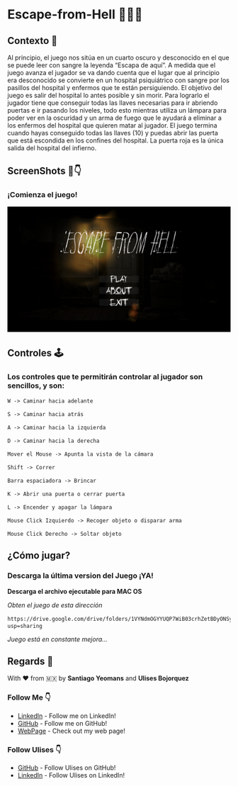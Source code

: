 # Escape-from-Hell 🏥🧟‍♂️

## Contexto 🏥
Al principio, el juego nos sitúa en un cuarto oscuro y desconocido en el que se puede leer con sangre la leyenda “Escapa de aquí”. A medida que el juego avanza el jugador se va dando cuenta que el lugar que al principio era desconocido se convierte en un hospital psiquiátrico con sangre por los pasillos del hospital y enfermos que te están persiguiendo. El objetivo del juego es salir del hospital lo antes posible y sin morir. Para lograrlo el jugador tiene que conseguir todas las llaves necesarias para ir abriendo puertas e ir pasando los niveles, todo esto mientras utiliza un lámpara para poder ver en la oscuridad y un arma de fuego que le ayudará a eliminar a los enfermos del hospital que quieren matar al jugador. El juego termina cuando hayas conseguido todas las llaves (10) y puedas abrir las puerta que está escondida en los confines del hospital. La puerta roja es la única salida del hospital del infierno.

## ScreenShots 📸👇

### ¡Comienza el juego!
![](https://github.com/SYM1000/Escape-from-Hell/blob/master/Screenshots/Home.png)


## Controles 🕹
### Los controles que te permitirán controlar al jugador son sencillos, y son:

```
W -> Caminar hacia adelante
```
```
S -> Caminar hacia atrás
```
```
A -> Caminar hacia la izquierda
```
```
D -> Caminar hacia la derecha
```
```
Mover el Mouse -> Apunta la vista de la cámara
```
```
Shift -> Correr 
```
```
Barra espaciadora -> Brincar
```
```
K -> Abrir una puerta o cerrar puerta
```
```
L -> Encender y apagar la lámpara
```
```
Mouse Click Izquierdo -> Recoger objeto o disparar arma
```
```
Mouse Click Derecho -> Soltar objeto     
```

## ¿Cómo jugar?
### Descarga la última version del Juego ¡YA!

**Descarga el archivo ejecutable para MAC OS**

_Obten el juego de esta dirección_
```
https://drive.google.com/drive/folders/1VYNdmOGYYUQP7WiB03crhZetBDyONSys?usp=sharing 
```
_Juego está en constante mejora..._




## Regards 🎈
With ❤️ from 🇲🇽 by **Santiago Yeomans** and **Ulises Bojorquez**

### Follow Me 👇
* [LinkedIn](https://www.linkedin.com/in/santiago-yeomans/) - Follow me on LinkedIn!
* [GitHub](https://github.com/SYM1000) - Follow me on GitHub!
* [WebPage](www.santiagoyeomans.com) - Check out my web page!

### Follow Ulises 👇
* [GitHub](https://github.com/UlisesBojorquez) - Follow Ulises on GitHub!
* [LinkedIn](https://www.linkedin.com/in/ulises-boj%C3%B3rquez-ortiz-251722179/) - Follow Ulises on LinkedIn!
